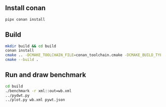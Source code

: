 ## Install conan
```bash
pipx conan install
```
## Build
```bash
mkdir build && cd build
conan install
cmake .. -DCMAKE_TOOLCHAIN_FILE=conan_toolchain.cmake -DCMAKE_BUILD_TYPE=Release
cmake --build .
```
## Run and draw benchmark
```bash
cd build
./benchmark -r xml::out=wb.xml
../pydwt.py
../plot.py wb.xml pywt.json
```